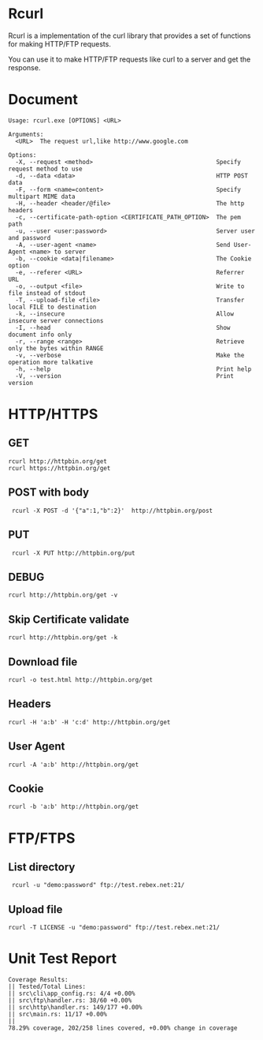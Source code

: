# Rcurl

Rcurl is a implementation of the curl library that provides a set of functions for making HTTP/FTP requests.

You can use it to make HTTP/FTP requests like curl to a server and get the response.

# Document

```
Usage: rcurl.exe [OPTIONS] <URL>

Arguments:
  <URL>  The request url,like http://www.google.com

Options:
  -X, --request <method>                                   Specify request method to use
  -d, --data <data>                                        HTTP POST data
  -F, --form <name=content>                                Specify multipart MIME data
  -H, --header <header/@file>                              The http headers
  -c, --certificate-path-option <CERTIFICATE_PATH_OPTION>  The pem path
  -u, --user <user:password>                               Server user and password
  -A, --user-agent <name>                                  Send User-Agent <name> to server
  -b, --cookie <data|filename>                             The Cookie option
  -e, --referer <URL>                                      Referrer URL
  -o, --output <file>                                      Write to file instead of stdout
  -T, --upload-file <file>                                 Transfer local FILE to destination
  -k, --insecure                                           Allow insecure server connections
  -I, --head                                               Show document info only
  -r, --range <range>                                      Retrieve only the bytes within RANGE
  -v, --verbose                                            Make the operation more talkative
  -h, --help                                               Print help
  -V, --version                                            Print version
```

# HTTP/HTTPS

## GET

```
rcurl http://httpbin.org/get
rcurl https://httpbin.org/get
```

## POST with body

```
 rcurl -X POST -d '{"a":1,"b":2}'  http://httpbin.org/post
```

## PUT

```
 rcurl -X PUT http://httpbin.org/put
```

## DEBUG

```
rcurl http://httpbin.org/get -v
```

## Skip Certificate validate

```
rcurl http://httpbin.org/get -k
```

## Download file

```
rcurl -o test.html http://httpbin.org/get
```

## Headers

```
rcurl -H 'a:b' -H 'c:d' http://httpbin.org/get
```

## User Agent

```
rcurl -A 'a:b' http://httpbin.org/get
```

## Cookie

```
rcurl -b 'a:b' http://httpbin.org/get
```

# FTP/FTPS

## List directory

```
 rcurl -u "demo:password" ftp://test.rebex.net:21/
```

## Upload file

```
rcurl -T LICENSE -u "demo:password" ftp://test.rebex.net:21/
```

# Unit Test Report

```
Coverage Results:
|| Tested/Total Lines:
|| src\cli\app_config.rs: 4/4 +0.00%
|| src\ftp\handler.rs: 38/60 +0.00%
|| src\http\handler.rs: 149/177 +0.00%
|| src\main.rs: 11/17 +0.00%
||
78.29% coverage, 202/258 lines covered, +0.00% change in coverage
```